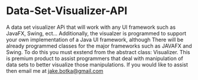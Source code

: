 # Data-Set-Visualizer-API
A data set visualizer APi that will work with any UI framework such as JavaFX, Swing, ect... Additionally, the visualzer is programmed to support your own implementation of a Java UI framework, although There will be already programmed classes for the major frameworks such as JAVAFX and Swing. To do this you must exstend from the abstract class: Visualizer. This is premium product to assist programmers that deal with manipulation of data sets to better visualize those manipulations. If you would like to assist then email me at jake.botka@gmail.com
